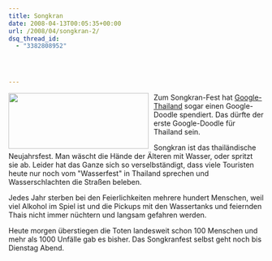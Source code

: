 ```yaml
---
title: Songkran
date: 2008-04-13T00:05:35+00:00
url: /2008/04/songkran-2/
dsq_thread_id:
  - "3382808952"




---
```

 <img src="//samui-samui.de/images/251.gif" width="276" height="110" style="float:left; margin-right:10px;" />Zum Songkran-Fest hat [Google-Thailand][1] sogar einen Google-Doodle spendiert. Das dürfte der erste Google-Doodle für Thailand sein.

Songkran ist das thailändische Neujahrsfest. Man wäscht die Hände der Älteren mit Wasser, oder spritzt sie ab. Leider hat das Ganze sich so verselbständigt, dass viele Touristen heute nur noch vom "Wasserfest" in Thailand sprechen und Wasserschlachten die Straßen beleben.

Jedes Jahr sterben bei den Feierlichkeiten mehrere hundert Menschen, weil viel Alkohol im Spiel ist und die Pickups mit den Wassertanks und feiernden Thais nicht immer nüchtern und langsam gefahren werden.

Heute morgen überstiegen die Toten landesweit schon 100 Menschen und mehr als 1000 Unfälle gab es bisher. Das Songkranfest selbst geht noch bis Dienstag Abend.

 [1]: http://www.google.co.th/
